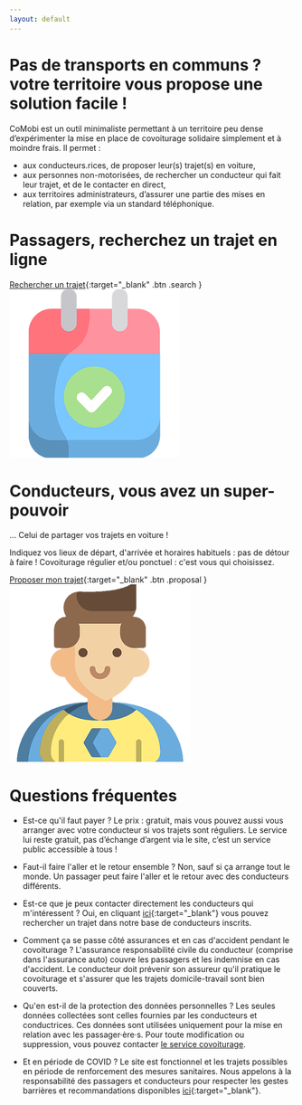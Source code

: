 ```yaml
---
layout: default
---
```

# Pas de transports en communs ? votre territoire vous propose une solution facile ! 
 CoMobi est un outil minimaliste permettant à un territoire peu dense d’expérimenter la mise en place de covoiturage solidaire simplement et à moindre frais. Il permet : 
  - aux conducteurs.rices, de proposer leur(s) trajet(s) en voiture,
  - aux personnes non-motorisées, de rechercher un conducteur qui fait leur trajet, et de le contacter en direct,
  - aux territoires administrateurs, d’assurer une partie des mises en relation, par exemple via un standard téléphonique.

# Passagers, recherchez un trajet en ligne

[Rechercher un trajet](/recherche){:target="_blank" .btn .search }
![Calendrier](/images/calendrier.png)

# Conducteurs, vous avez un super-pouvoir
... Celui de partager vos trajets en voiture !

Indiquez vos lieux de départ, d'arrivée et horaires habituels : pas de détour à faire ! Covoiturage régulier et/ou ponctuel : c'est vous qui choisissez.

[Proposer mon trajet](https://docs.google.com/forms/d/e/1FAIpQLSfirgGZ4B_OnP3oe9q_CxMi3Lm5hpCyk_GSIdm9wtizvq3RMA/viewform){:target="_blank" .btn .proposal }
![Hero](/images/hero.png)

<!-- section -->
# Questions fréquentes

- Est-ce qu'il faut payer ?
Le prix : gratuit, mais vous pouvez aussi vous arranger avec votre conducteur si vos trajets sont réguliers. Le service lui reste gratuit, pas d’échange d’argent via le site, c’est un service public accessible à tous !

- Faut-il faire l'aller et le retour ensemble ?
Non, sauf si ça arrange tout le monde. Un passager peut faire
l'aller et le retour avec des conducteurs différents.

-  Est-ce que je peux contacter directement les conducteurs qui m'intéressent ?
Oui, en cliquant [ici](/recherche){:target="_blank"} vous pouvez
rechercher un trajet dans notre base de conducteurs inscrits.

- Comment ça se passe côté assurances et en cas d'accident pendant le covoiturage ?
L'assurance responsabilité civile du conducteur (comprise dans l'assurance auto) couvre les passagers et les indemnise en cas d'accident. Le conducteur doit prévenir son assureur qu'il pratique le covoiturage et s'assurer que les trajets domicile-travail sont bien couverts.

- Qu'en est-il de la protection des données personnelles ?
Les seules données collectées sont celles fournies par les conducteurs et conductrices.
Ces données sont utilisées uniquement pour la mise en relation avec les passager·ère·s.
Pour toute modification ou suppression, vous pouvez contacter [le service covoiturage](mailto:comobi@beta.gouv.fr).

- Et en période de COVID ?
Le site est fonctionnel et les trajets possibles en période de renforcement des mesures sanitaires. Nous appelons à la responsabilité des passagers et conducteurs pour respecter les gestes barrières et recommandations disponibles [ici](https://www.gouvernement.fr/sites/default/files/affiche_mesures_barrieres_covoiturage.pdf){:target="_blank"}.